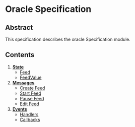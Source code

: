 <!--
order: 0
title: Oracle Overview
parent:
  title: "Oracle"
-->

# Oracle Specification

## Abstract

This specification describes the oracle Specification module.

## Contents

1. **[State](./01_state.md)**
   - [Feed](./01_state.md#feed)
   - [FeedValue](./01_state.md#feedvalue)
2. **[Messages](./02_messages.md)**
   - [Create Feed](./02_messages.md#msgcreatefeed)
   - [Start Feed](./02_messages.md#msgstartfeed)
   - [Pause Feed](./02_messages.md#msgpausefeed)
   - [Edit Feed](./02_messages.md#msgeditfeed)
3. **[Events](./03_events.md)**
   - [Handlers](03_events.md#handlers)
   - [Callbacks](03_events.md#callbacks)
